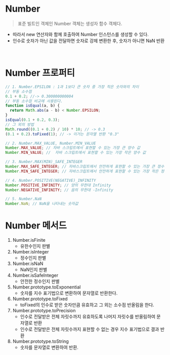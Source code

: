 # Number

> 표준 빌트인 객체인 Number 객체는 생성자 함수 객체다.

- 따라서 new 연산자와 함께 호출하여 Number 인스턴스를 생성할 수 있다.
- 인수로 숫자가 아닌 값을 전달하면 숫자로 강제 변환한 후, 숫자가 아니면 NaN 반환

<br />

# Number 프로퍼티

```jsx
// 1. Number.EPSILON : 1과 1보다 큰 숫자 중 가장 작은 숫자와의 차이
// 부동 소수점
0.1 + 0.2; //-> 0.300000000004
// 부동 소수점 비교에 사용된다.
function isEqual(a, b) {
  return Math.abs(a - b) < Number.EPSILON;
}
isEqual(0.1 + 0.2, 0.3);
// 그 외의 방법
Math.round((0.1 + 0.2) / 10) * 10; // -> 0.3
(0.1 + 0.2).toFixed(1); // -> 이거는 문자열 반환 "0.3"

// 2. Number.MAX_VALUE, Number.MIN_VALUE
Number.MAX_VALUE; // 자바 스크립트에서 표현할 수 있는 가장 큰 양수 값
Number.MIN_VALUE; //  자바 스크립트에서 표현할 수 있는 가장 작은 양수 값

// 3. Number.MAX(MIN)_SAFE_INTEGER
Number.MAX_SAFE_INTEGER; // 자바스크립트에서 안전하게 표현할 수 있는 가장 큰 정수 값
Number.MIN_SAFE_INTEGER; // 자바스크립트에서 안전하게 표현할 수 있는 가장 작은 정수 값

// 4. Number.POSITIVE(NEGATIVE)_INFINITY
Number.POSITIVE_INFINITY; // 양의 무한대 Infinity
Number.NEGATIVE_INFINITY; // 음의 무한대 -Infinity

// 5. Number.NaN
Number.NaN; // NaN을 나타내는 숫자값
```

# Number 메서드

1. Number.isFinite
   - 유한수인지 판별
2. Number.isInteger
   - 정수인지 판별
3. Number.isNaN
   - NaN인지 판별
4. Number.isSafeInteger
   - 안전한 정수인지 판별
5. Number.prototype.toExponential
   - 숫자를 지수 표기법으로 변환하여 문자열로 반환한다.
6. Number.prototype.toFixed
   - toFixed의 인수로 받은 숫자만큼 유효하고 그 외는 소수점 반올림을 한다.
7. Number.prototype.toPrecision
   - 인수로 전달받은 전체 자릿수까지 유효하도록 나머지 자릿수를 반올림하여 문자열로 반환
   - 인수로 전달받은 전체 자릿수까지 표현할 수 없는 경우 지수 표기법으로 결과 반환
8. Number.prototype.toString
   - 숫자를 문자열로 변환하여 반환.
